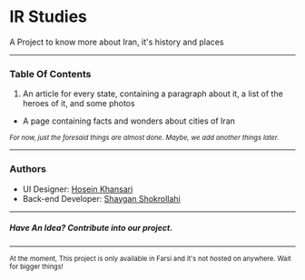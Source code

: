 # IR Studies
A Project to know more about Iran, it's history and places

---

### Table Of Contents
1. An article for every state, containing a paragraph about it, a list of the heroes of it, and some photos
- A page containing facts and wonders about cities of Iran

<small>_For now, just the foresaid things are almost done. Maybe, we add another things later._</small>

---

### Authors
<!-- __Ir Studies__ is developed by [Shaygan Shokrollahi](https://github.com/sh-sh-dev) and [Hosein Khansari](https://github.com/hkh12). -->
- UI Designer: [Hosein Khansari](https://github.com/hkh12)
- Back-end Developer: [Shaygan Shokrollahi](https://github.com/sh-sh-dev)

---

##### ___Have An Idea? Contribute into our project.___

---

<small>At the moment, This project is only available in Farsi and it's not hosted on anywhere. Wait for bigger things!</small>
